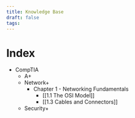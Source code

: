 ```yaml
---
title: Knowledge Base
draft: false
tags:
---
```

# Index 
- CompTIA
	- A+
	- Network+
		- Chapter 1 - Networking Fundamentals
			- [[1.1 The OSI Model]]
			- [[1.3 Cables and Connectors]]
	- Security+
